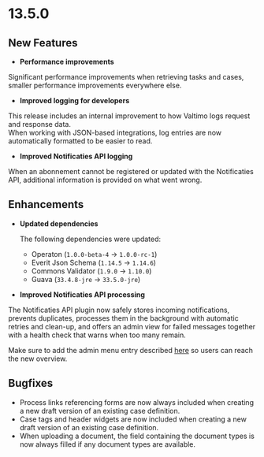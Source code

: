 # 13.5.0

## New Features

* **Performance improvements**

Significant performance improvements when retrieving tasks and cases, smaller performance improvements everywhere else.

* **Improved logging for developers**

This release includes an internal improvement to how Valtimo logs request and response data.  
When working with JSON-based integrations, log entries are now automatically formatted to be easier to read.

* **Improved Notificaties API logging**

When an abonnement cannot be registered or updated with the Notificaties API, additional information is provided on
what went wrong.

## Enhancements

* **Updated dependencies**

  The following dependencies were updated:
  * Operaton (`1.0.0-beta-4` &rarr; `1.0.0-rc-1`)
  * Everit Json Schema (`1.14.5` &rarr; `1.14.6`)
  * Commons Validator (`1.9.0` &rarr; `1.10.0`)
  * Guava (`33.4.8-jre` &rarr; `33.5.0-jre`)

* **Improved Notificaties API processing**

The Notificaties API plugin now safely stores incoming notifications, prevents duplicates, processes them in the background with automatic retries and clean-up, and offers an admin view for failed messages together with a health check that warns when too many remain. 

Make sure to add the admin menu entry described [here](../../../features/plugins/configure-notificaties-api-plugin.md) so users can reach the new overview.

## Bugfixes

* Process links referencing forms are now always included when creating a new draft version of an existing case definition.
* Case tags and header widgets are now included when creating a new draft version of an existing case definition.
* When uploading a document, the field containing the document types is now always filled if any document types are available.
